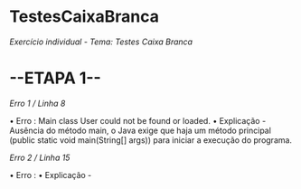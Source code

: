 # TestesCaixaBranca
*Exercício individual - Tema: Testes Caixa Branca*
# --ETAPA 1--

*Erro 1 / Linha 8*

• Erro : Main class User could not be found or loaded.
• Explicação - Ausência do método main, o Java exige que haja um método principal (public static void main(String[] args)) para iniciar a execução do programa.

*Erro 2 / Linha 15*

• Erro :
• Explicação -
